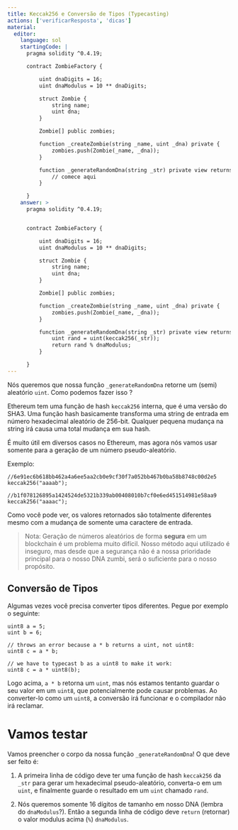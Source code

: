 ```yaml
---
title: Keccak256 e Conversão de Tipos (Typecasting)
actions: ['verificarResposta', 'dicas']
material:
  editor:
    language: sol
    startingCode: |
      pragma solidity ^0.4.19;

      contract ZombieFactory {

          uint dnaDigits = 16;
          uint dnaModulus = 10 ** dnaDigits;

          struct Zombie {
              string name;
              uint dna;
          }

          Zombie[] public zombies;

          function _createZombie(string _name, uint _dna) private {
              zombies.push(Zombie(_name, _dna));
          } 

          function _generateRandomDna(string _str) private view returns (uint) {
              // comece aqui
          }

      }
    answer: >
      pragma solidity ^0.4.19;


      contract ZombieFactory {

          uint dnaDigits = 16;
          uint dnaModulus = 10 ** dnaDigits;

          struct Zombie {
              string name;
              uint dna;
          }

          Zombie[] public zombies;

          function _createZombie(string _name, uint _dna) private {
              zombies.push(Zombie(_name, _dna));
          } 

          function _generateRandomDna(string _str) private view returns (uint) {
              uint rand = uint(keccak256(_str));
              return rand % dnaModulus;
          }

      }
---
```


Nós queremos que nossa função `_generateRandomDna` retorne um (semi) aleatório `uint`. Como podemos fazer isso ?

Ethereum tem uma função de hash `keccak256` interna, que é uma versão do SHA3. Uma função hash basicamente transforma uma string de entrada em número hexadecimal aleatório de 256-bit. Qualquer pequena mudança na string irá causa uma total mudança em sua hash.

É muito útil em diversos casos no Ethereum, mas agora nós vamos usar somente para a geração de um número pseudo-aleatório.

Exemplo:

```
//6e91ec6b618bb462a4a6ee5aa2cb0e9cf30f7a052bb467b0ba58b8748c00d2e5
keccak256("aaaab");

//b1f078126895a1424524de5321b339ab00408010b7cf0e6ed451514981e58aa9
keccak256("aaaac");
```

Como você pode ver, os valores retornados são totalmente diferentes mesmo com a mudança de somente uma caractere de entrada.

> Nota: Geração de números aleatórios de forma **segura** em um blockchain é um problema muito difícil. Nosso método aqui utilizado é inseguro, mas desde que a segurança não é a nossa prioridade principal para o nosso DNA zumbi, será o suficiente para o nosso propósito.

## Conversão de Tipos

Algumas vezes você precisa converter tipos diferentes. Pegue por exemplo o seguinte:

```
uint8 a = 5;
uint b = 6;

// throws an error because a * b returns a uint, not uint8:
uint8 c = a * b;

// we have to typecast b as a uint8 to make it work:
uint8 c = a * uint8(b); 
```

Logo acima, `a * b` retorna um `uint`, mas nós estamos tentanto guardar o seu valor em um `uint8`, que potencialmente pode causar problemas. Ao converter-lo como um `uint8`, a conversão irá funcionar e o compilador não irá reclamar.

# Vamos testar

Vamos preencher o corpo da nossa função `_generateRandomDna`!
O que deve ser feito é:

1. A primeira linha de código deve ter uma função de hash `keccak256` da `_str` para gerar um hexadecimal pseudo-aleatório, converta-o em um `uint`, e finalmente guarde o resultado em um `uint` chamado `rand`.

2. Nós queremos somente 16 dígitos de tamanho em nosso DNA (lembra do `dnaModulus`?). Então a segunda linha de código deve `return` (retornar) o valor modulus acima (`%`) `dnaModulus`.
